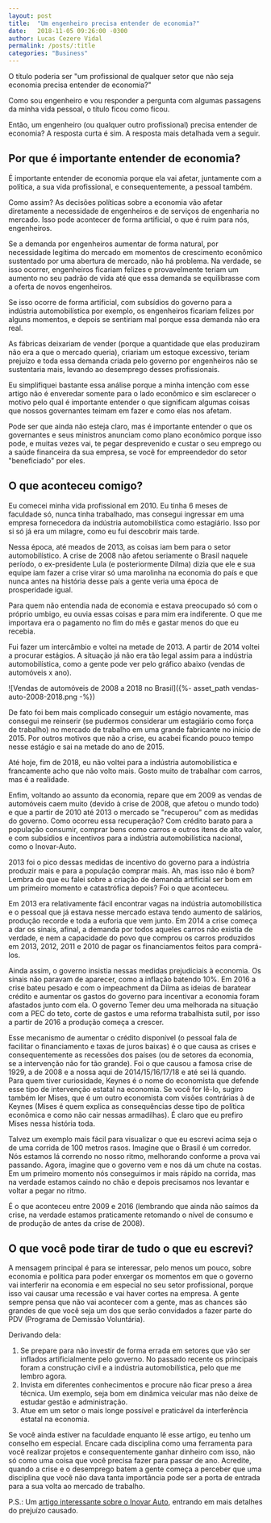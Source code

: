 ```yaml
---
layout: post
title:  "Um engenheiro precisa entender de economia?"
date:   2018-11-05 09:26:00 -0300
author: Lucas Cezere Vidal
permalink: /posts/:title
categories: "Business"
---
```

O título poderia ser "um profissional de qualquer setor que não seja economia precisa entender de economia?"

Como sou engenheiro e vou responder a pergunta com algumas passagens da minha vida pessoal, o título ficou como ficou.

Então, um engenheiro (ou qualquer outro profissional) precisa entender de economia? A resposta curta é sim. A resposta mais detalhada vem a seguir.

## Por que é importante entender de economia?

É importante entender de economia porque ela vai afetar, juntamente com a política, a sua vida profissional, e consequentemente, a pessoal também.

Como assim? As decisões políticas sobre a economia vão afetar diretamente a necessidade de engenheiros e de serviços de engenharia no mercado. Isso pode acontecer de forma artificial, o que é ruim para nós, engenheiros.

Se a demanda por engenheiros aumentar de forma natural, por necessidade legítima do mercado em momentos de crescimento econômico sustentado por uma abertura de mercado, não há problema. Na verdade, se isso ocorrer, engenheiros ficariam felizes e provavelmente teriam um aumento no seu padrão de vida até que essa demanda se equilibrasse com a oferta de novos engenheiros.

Se isso ocorre de forma artificial, com subsídios do governo para a indústria automobilística por exemplo, os engenheiros ficariam felizes por alguns momentos, e depois se sentiriam mal porque essa demanda não era real.

As fábricas deixariam de vender (porque a quantidade que elas produziram não era a que o mercado queria), criariam um estoque excessivo, teriam prejuízo e toda essa demanda criada pelo governo por engenheiros não se sustentaria mais, levando ao desemprego desses profissionais.

Eu simplifiquei bastante essa análise porque a minha intenção com esse artigo não é enveredar somente para o lado econômico e sim esclarecer o motivo pelo qual é importante entender o que significam algumas coisas que nossos governantes teimam em fazer e como elas nos afetam.

Pode ser que ainda não esteja claro, mas é importante entender o que os governantes e seus ministros anunciam como plano econômico porque isso pode, e muitas vezes vai, te pegar desprevenido e custar o seu emprego ou a saúde financeira da sua empresa, se você for empreendedor do setor "beneficiado" por eles.

## O que aconteceu comigo?

Eu comecei minha vida profissional em 2010. Eu tinha 6 meses de faculdade só, nunca tinha trabalhado, mas consegui ingressar em uma empresa fornecedora da indústria automobilística como estagiário. Isso por si só já era um milagre, como eu fui descobrir mais tarde.

Nessa época, até meados de 2013, as coisas iam bem para o setor automobilístico. A crise de 2008 não afetou seriamente o Brasil naquele período, o ex-presidente Lula (e posteriormente Dilma) dizia que ele e sua equipe iam fazer a crise virar só uma marolinha na economia do país e que nunca antes na história desse país a gente veria uma época de prosperidade igual.

Para quem não entendia nada de economia e estava preocupado só com o próprio umbigo, eu ouvia essas coisas e para mim era indiferente. O que me importava era o pagamento no fim do mês e gastar menos do que eu recebia.

Fui fazer um intercâmbio e voltei na metade de 2013. A partir de 2014 voltei a procurar estágios. A situação já não era tão legal assim para a indústria automobilística, como a gente pode ver pelo gráfico abaixo (vendas de automóveis x ano).

![Vendas de automóveis de 2008 a 2018 no Brasil]({%- asset_path vendas-auto-2008-2018.png -%})

De fato foi bem mais complicado conseguir um estágio novamente, mas consegui me reinserir (se pudermos considerar um estagiário como força de trabalho) no mercado de trabalho em uma grande fabricante no início de 2015. Por outros motivos que não a crise, eu acabei ficando pouco tempo nesse estágio e sai na metade do ano de 2015.

Até hoje, fim de 2018, eu não voltei para a indústria automobilística e francamente acho que não volto mais. Gosto muito de trabalhar com carros, mas é a realidade.

Enfim, voltando ao assunto da economia, repare que em 2009 as vendas de automóveis caem muito (devido à crise de 2008, que afetou o mundo todo) e que a partir de 2010 até 2013 o mercado se "recuperou" com as medidas do governo. Como ocorreu essa recuperação? Com crédito barato para a população consumir, comprar bens como carros e outros itens de alto valor, e com subsídios e incentivos para a indústria automobilística nacional, como o Inovar-Auto.

2013 foi o pico dessas medidas de incentivo do governo para a indústria produzir mais e para a população comprar mais. Ah, mas isso não é bom? Lembra do que eu falei sobre a criação de demanda artificial ser bom em um primeiro momento e catastrófica depois? Foi o que aconteceu.

Em 2013 era relativamente fácil encontrar vagas na indústria automobilística e o pessoal que já estava nesse mercado estava tendo aumento de salários, produção recorde e toda a euforia que vem junto. Em 2014 a crise começa a dar os sinais, afinal, a demanda por todos aqueles carros não existia de verdade, e nem a capacidade do povo que comprou os carros produzidos em 2013, 2012, 2011 e 2010 de pagar os financiamentos feitos para comprá-los.

Ainda assim, o governo insistia nessas medidas prejudiciais à economia. Os sinais não paravam de aparecer, como a inflação batendo 10%. Em 2016 a crise bateu pesado e com o impeachment da Dilma as ideias de baratear crédito e aumentar os gastos do governo para incentivar a economia foram afastados junto com ela. O governo Temer deu uma melhorada na situação com a PEC do teto, corte de gastos e uma reforma trabalhista sutil, por isso a partir de 2016 a produção começa a crescer.

Esse mecanismo de aumentar o crédito disponível (o pessoal fala de facilitar o financiamento e taxas de juros baixas) é o que causa as crises e consequentemente as recessões dos países (ou de setores da economia, se a intervenção não for tão grande). Foi o que causou a famosa crise de 1929, a de 2008 e a nossa aqui de 2014/15/16/17/18 e até sei lá quando. Para quem tiver curiosidade, Keynes é o nome do economista que defende esse tipo de intervenção estatal na economia. Se você for lê-lo, sugiro também ler Mises, que é um outro economista com visões contrárias à de Keynes (Mises é quem explica as consequências desse tipo de política econômica e como não cair nessas armadilhas). É claro que eu prefiro Mises nessa história toda.

Talvez um exemplo mais fácil para visualizar o que eu escrevi acima seja o de uma corrida de 100 metros rasos. Imagine que o Brasil é um corredor. Nós estamos lá correndo no nosso ritmo, melhorando conforme a prova vai passando. Agora, imagine que o governo vem e nos dá um chute na costas. Em um primeiro momento nós conseguimos ir mais rápido na corrida, mas na verdade estamos caindo no chão e depois precisamos nos levantar e voltar a pegar no ritmo.

É o que aconteceu entre 2009 e 2016 (lembrando que ainda não saímos da crise, na verdade estamos praticamente retomando o nível de consumo e de produção de antes da crise de 2008).

## O que você pode tirar de tudo o que eu escrevi?

A mensagem principal é para se interessar, pelo menos um pouco, sobre economia e política para poder enxergar os momentos em que o governo vai interferir na economia e em especial no seu setor profissional, porque isso vai causar uma recessão e vai haver cortes na empresa. A gente sempre pensa que não vai acontecer com a gente, mas as chances são grandes de que você seja um dos que serão convidados a fazer parte do PDV (Programa de Demissão Voluntária).

Derivando dela:

1. Se prepare para não investir de forma errada em setores que vão ser inflados artificialmente pelo governo. No passado recente os principais foram a construção civil e a indústria automobilística, pelo que me lembro agora.
1. Invista em diferentes conhecimentos e procure não ficar preso a área técnica. Um exemplo, seja bom em dinâmica veicular mas não deixe de estudar gestão e administração.
1. Atue em um setor o mais longe possível e praticável da interferência estatal na economia.

Se você ainda estiver na faculdade enquanto lê esse artigo, eu tenho um conselho em especial. Encare cada disciplina como uma ferramenta para você realizar projetos e consequentemente ganhar dinheiro com isso, não só como uma coisa que você precisa fazer para passar de ano. Acredite, quando a crise e o desemprego batem a gente começa a perceber que uma disciplina que você não dava tanta importância pode ser a porta de entrada para a sua volta ao mercado de trabalho.

P.S.: Um [artigo interessante sobre o Inovar Auto](https://blogdoibre.fgv.br/posts/inovar-auto-nao-foi-um-sucesso), entrando em mais detalhes do prejuízo causado.
